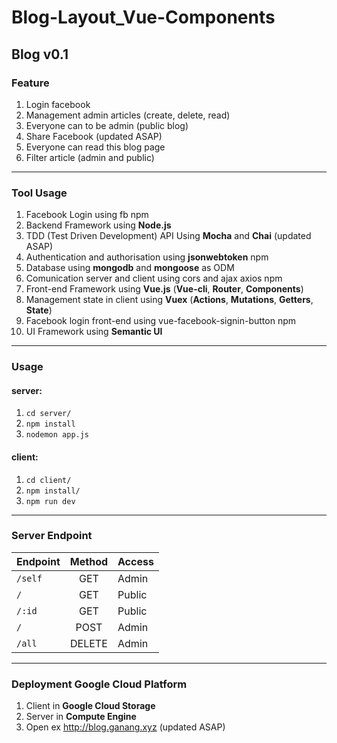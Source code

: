 # Blog-Layout_Vue-Components

## Blog v0.1

### Feature

1. Login facebook
2. Management admin articles (create, delete, read)
3. Everyone can to be admin  (public blog)
4. Share Facebook (updated ASAP)
5. Everyone can read this blog page
6. Filter article (admin and public)

***

### Tool Usage

1. Facebook Login using fb npm
4. Backend Framework using **Node.js**
8. TDD (Test Driven Development) API Using **Mocha** and **Chai** (updated ASAP)
2. Authentication and authorisation using **jsonwebtoken** npm
3. Database using **mongodb** and **mongoose** as ODM
5. Comunication server and client using cors and ajax axios npm
6. Front-end Framework using **Vue.js** (**Vue-cli**, **Router**, **Components**)
7. Management state in client using **Vuex** (**Actions**, **Mutations**, **Getters**, **State**)
8. Facebook login front-end using vue-facebook-signin-button npm
9. UI Framework using **Semantic UI**

***

### Usage

#### server:

1. `cd server/`
2. `npm install`
3. `nodemon app.js`

#### client:

1. `cd client/`
2. `npm install/`
3. `npm run dev`

***

### Server Endpoint

|Endpoint     | Method | Access|
|-------------|:-------------:|----------------|
|`/self`      | GET           | Admin          |
|`/`          | GET           | Public         |
|`/:id`       | GET           | Public         |
|`/`          | POST          | Admin          |
|`/all`       | DELETE        | Admin          |

***

### Deployment Google Cloud Platform

1. Client in **Google Cloud Storage**
2. Server in **Compute Engine**
3. Open ex http://blog.ganang.xyz (updated ASAP)
